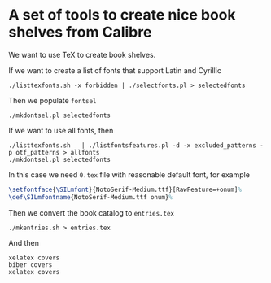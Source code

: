 # A set of tools to create nice book shelves from Calibre

We want to use TeX to create book shelves.

If we want to create a list of fonts that support Latin and Cyrillic

``` shell
./listtexfonts.sh -x forbidden | ./selectfonts.pl > selectedfonts
```
Then we populate `fontsel`

``` shell
./mkdontsel.pl selectedfonts
```

If we want to use all fonts, then 

``` shell
./listtexfonts.sh   | ./listfontsfeatures.pl -d -x excluded_patterns -p otf_patterns > allfonts
./mkdontsel.pl selectedfonts
```
In this case we need `0.tex` file with reasonable default font, for example

``` tex
\setfontface{\SILmfont}{NotoSerif-Medium.ttf}[RawFeature=+onum]%
\def\SILmfontname{NotoSerif-Medium.ttf onum}%
```

Then we convert the book catalog to `entries.tex`

``` shell
./mkentries.sh > entries.tex
```
And then

``` shell
xelatex covers
biber covers
xelatex covers
```

